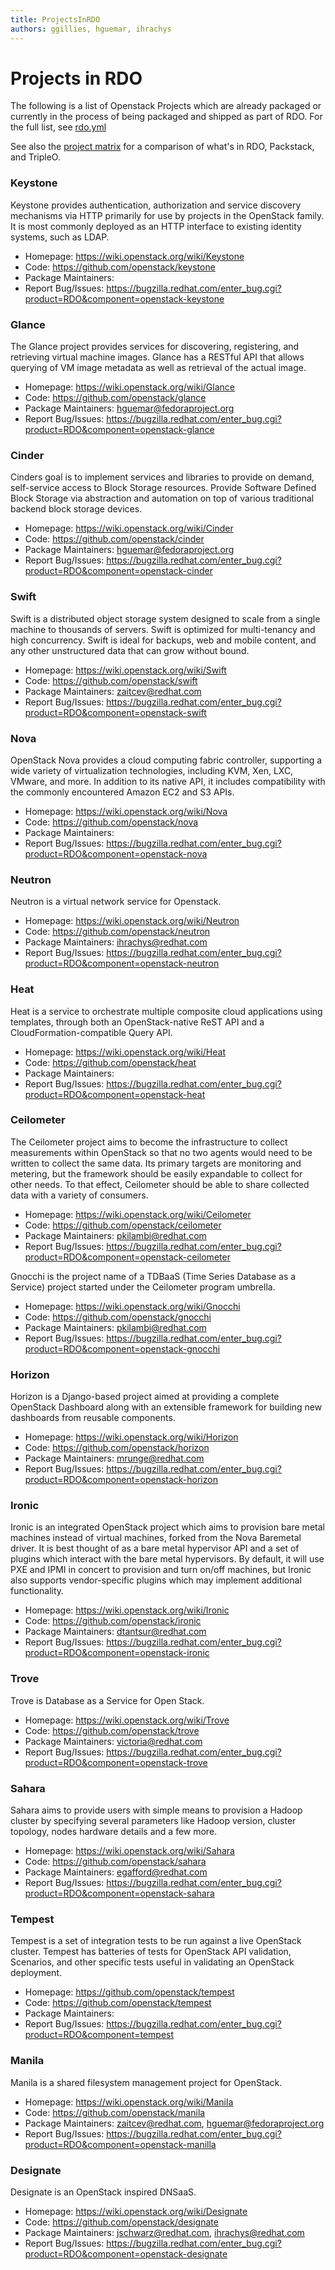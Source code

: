 ```yaml
---
title: ProjectsInRDO
authors: ggillies, hguemar, ihrachys
---
```


# Projects in RDO

The following is a list of Openstack Projects which are already packaged or currently in the process of being packaged and shipped as part of RDO. For the full list, see [rdo.yml](https://github.com/redhat-openstack/rdoinfo/blob/master/rdo.yml)

See also the [project matrix](/rdo/matrix) for a comparison of what's in
RDO, Packstack, and TripleO.

### Keystone

Keystone provides authentication, authorization and service discovery mechanisms via HTTP primarily for use by projects in the OpenStack family. It is most commonly deployed as an HTTP interface to existing identity systems, such as LDAP.

*   Homepage: <https://wiki.openstack.org/wiki/Keystone>
*   Code: <https://github.com/openstack/keystone>
*   Package Maintainers:
*   Report Bug/Issues: <https://bugzilla.redhat.com/enter_bug.cgi?product=RDO&component=openstack-keystone>

### Glance

The Glance project provides services for discovering, registering, and retrieving virtual machine images. Glance has a RESTful API that allows querying of VM image metadata as well as retrieval of the actual image.

*   Homepage: <https://wiki.openstack.org/wiki/Glance>
*   Code: <https://github.com/openstack/glance>
*   Package Maintainers: hguemar@fedoraproject.org
*   Report Bug/Issues: <https://bugzilla.redhat.com/enter_bug.cgi?product=RDO&component=openstack-glance>

### Cinder

Cinders goal is to implement services and libraries to provide on demand, self-service access to Block Storage resources. Provide Software Defined Block Storage via abstraction and automation on top of various traditional backend block storage devices.

*   Homepage: <https://wiki.openstack.org/wiki/Cinder>
*   Code: <https://github.com/openstack/cinder>
*   Package Maintainers: hguemar@fedoraproject.org
*   Report Bug/Issues: <https://bugzilla.redhat.com/enter_bug.cgi?product=RDO&component=openstack-cinder>

### Swift

Swift is a distributed object storage system designed to scale from a single machine to thousands of servers. Swift is optimized for multi-tenancy and high concurrency. Swift is ideal for backups, web and mobile content, and any other unstructured data that can grow without bound.

*   Homepage: <https://wiki.openstack.org/wiki/Swift>
*   Code: <https://github.com/openstack/swift>
*   Package Maintainers: zaitcev@redhat.com
*   Report Bug/Issues: <https://bugzilla.redhat.com/enter_bug.cgi?product=RDO&component=openstack-swift>

### Nova

OpenStack Nova provides a cloud computing fabric controller, supporting a wide variety of virtualization technologies, including KVM, Xen, LXC, VMware, and more. In addition to its native API, it includes compatibility with the commonly encountered Amazon EC2 and S3 APIs.

*   Homepage: <https://wiki.openstack.org/wiki/Nova>
*   Code: <https://github.com/openstack/nova>
*   Package Maintainers:
*   Report Bug/Issues: <https://bugzilla.redhat.com/enter_bug.cgi?product=RDO&component=openstack-nova>

### Neutron

Neutron is a virtual network service for Openstack.

*   Homepage: <https://wiki.openstack.org/wiki/Neutron>
*   Code: <https://github.com/openstack/neutron>
*   Package Maintainers: ihrachys@redhat.com
*   Report Bug/Issues: <https://bugzilla.redhat.com/enter_bug.cgi?product=RDO&component=openstack-neutron>

### Heat

Heat is a service to orchestrate multiple composite cloud applications using templates, through both an OpenStack-native ReST API and a CloudFormation-compatible Query API.

*   Homepage: <https://wiki.openstack.org/wiki/Heat>
*   Code: <https://github.com/openstack/heat>
*   Package Maintainers:
*   Report Bug/Issues: <https://bugzilla.redhat.com/enter_bug.cgi?product=RDO&component=openstack-heat>

### Ceilometer

The Ceilometer project aims to become the infrastructure to collect measurements within OpenStack so that no two agents would need to be written to collect the same data. Its primary targets are monitoring and metering, but the framework should be easily expandable to collect for other needs. To that effect, Ceilometer should be able to share collected data with a variety of consumers.

*   Homepage: <https://wiki.openstack.org/wiki/Ceilometer>
*   Code: <https://github.com/openstack/ceilometer>
*   Package Maintainers: pkilambi@redhat.com
*   Report Bug/Issues: <https://bugzilla.redhat.com/enter_bug.cgi?product=RDO&component=openstack-ceilometer>

Gnocchi is the project name of a TDBaaS (Time Series Database as a Service) project started under the Ceilometer program umbrella.

*   Homepage: <https://wiki.openstack.org/wiki/Gnocchi>
*   Code: <https://github.com/openstack/gnocchi>
*   Package Maintainers: pkilambi@redhat.com
*   Report Bug/Issues: <https://bugzilla.redhat.com/enter_bug.cgi?product=RDO&component=openstack-gnocchi>

### Horizon

Horizon is a Django-based project aimed at providing a complete OpenStack Dashboard along with an extensible framework for building new dashboards from reusable components.

*   Homepage: <https://wiki.openstack.org/wiki/Horizon>
*   Code: <https://github.com/openstack/horizon>
*   Package Maintainers: mrunge@redhat.com
*   Report Bug/Issues: <https://bugzilla.redhat.com/enter_bug.cgi?product=RDO&component=openstack-horizon>

### Ironic

Ironic is an integrated OpenStack project which aims to provision bare metal machines instead of virtual machines, forked from the Nova Baremetal driver. It is best thought of as a bare metal hypervisor API and a set of plugins which interact with the bare metal hypervisors. By default, it will use PXE and IPMI in concert to provision and turn on/off machines, but Ironic also supports vendor-specific plugins which may implement additional functionality.

*   Homepage: <https://wiki.openstack.org/wiki/Ironic>
*   Code: <https://github.com/openstack/ironic>
*   Package Maintainers: dtantsur@redhat.com
*   Report Bug/Issues: <https://bugzilla.redhat.com/enter_bug.cgi?product=RDO&component=openstack-ironic>

### Trove

Trove is Database as a Service for Open Stack.

*   Homepage: <https://wiki.openstack.org/wiki/Trove>
*   Code: <https://github.com/openstack/trove>
*   Package Maintainers: victoria@redhat.com
*   Report Bug/Issues: <https://bugzilla.redhat.com/enter_bug.cgi?product=RDO&component=openstack-trove>

### Sahara

Sahara aims to provide users with simple means to provision a Hadoop cluster by specifying several parameters like Hadoop version, cluster topology, nodes hardware details and a few more.

*   Homepage: <https://wiki.openstack.org/wiki/Sahara>
*   Code: <https://github.com/openstack/sahara>
*   Package Maintainers: egafford@redhat.com
*   Report Bug/Issues: <https://bugzilla.redhat.com/enter_bug.cgi?product=RDO&component=openstack-sahara>

### Tempest

Tempest is a set of integration tests to be run against a live OpenStack cluster. Tempest has batteries of tests for OpenStack API validation, Scenarios, and other specific tests useful in validating an OpenStack deployment.

*   Homepage: <https://github.com/openstack/tempest>
*   Code: <https://github.com/openstack/tempest>
*   Package Maintainers:
*   Report Bug/Issues: <https://bugzilla.redhat.com/enter_bug.cgi?product=RDO&component=tempest>

### Manila

Manila is a shared filesystem management project for OpenStack.

*   Homepage: <https://wiki.openstack.org/wiki/Manila>
*   Code: <https://github.com/openstack/manila>
*   Package Maintainers: zaitcev@redhat.com, hguemar@fedoraproject.org
*   Report Bug/Issues: <https://bugzilla.redhat.com/enter_bug.cgi?product=RDO&component=openstack-manilla>

### Designate

Designate is an OpenStack inspired DNSaaS.

*   Homepage: <https://wiki.openstack.org/wiki/Designate>
*   Code: <https://github.com/openstack/designate>
*   Package Maintainers: jschwarz@redhat.com, ihrachys@redhat.com
*   Report Bug/Issues: <https://bugzilla.redhat.com/enter_bug.cgi?product=RDO&component=openstack-designate>
